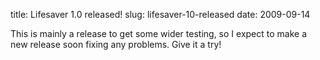 title: Lifesaver 1.0 released!
slug: lifesaver-10-released
date: 2009-09-14


This is mainly a release to get some wider testing, so I expect to make a new release soon fixing any problems. Give it a try!
